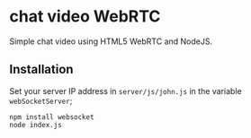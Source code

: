 chat video WebRTC
=================

Simple chat video using HTML5 WebRTC and NodeJS.

Installation
------------

Set your server IP address in `server/js/john.js` in the variable `webSocketServer`;

    npm install websocket
    node index.js
